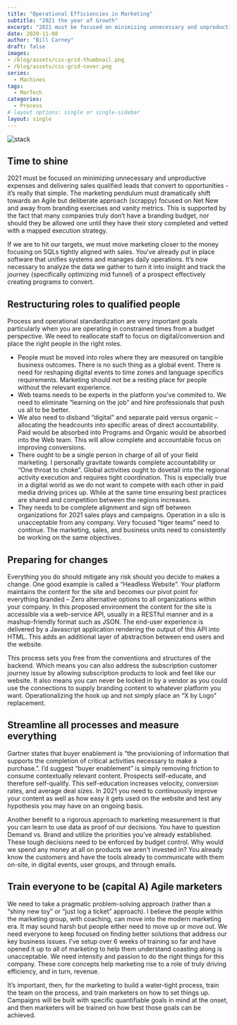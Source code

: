 ```yaml
---
title: "Operational Efficiencies in Marketing"
subtitle: "2021 the year of Growth"
excerpt: "2021 must be focused on minimizing unnecessary and unproductive expenses and delivering sales qualified leads that convert to opportunities - it’s really that simple. The marketing pendulum must dramatically shift towards an Agile but deliberate approach (scrappy) focused on Net New and away from branding exercises and vanity metrics. This is supported by the fact that many companies truly don’t have a branding budget, nor should they be allowed one until they have their story completed and vetted with a mapped execution strategy."
date: 2020-11-08
author: "Bill Carney"
draft: false
images:
- /blog/assets/css-grid-thumbnail.png
- /blog/assets/css-grid-cover.png
series:
  - Machines
tags:
  - MarTech
categories:
  - Process
# layout options: single or single-sidebar
layout: single
---
```


![stack](/blog/assets/css-grid-cover.png)

## Time to shine

2021 must be focused on minimizing unnecessary and unproductive expenses and delivering sales qualified leads that convert to opportunities - it’s really that simple. The marketing pendulum must dramatically shift towards an Agile but deliberate approach (scrappy) focused on Net New and away from branding exercises and vanity metrics. This is supported by the fact that many companies truly don’t have a branding budget, nor should they be allowed one until they have their story completed and vetted with a mapped execution strategy.

If we are to hit our targets, we must move marketing closer to the money focusing on SQLs tightly aligned with sales. You've already put in place software that unifies systems and manages daily operations. It’s now necessary to analyze the data we gather to turn it into insight and track the journey (specifically optimizing mid funnel) of a prospect effectively creating programs to convert.

## Restructuring roles to qualified people

Process and operational standardization are very important goals particularly when you are operating in constrained times from a budget perspective.  We need to reallocate staff to focus on digital/conversion and place the right people in the right roles.  

- People must be moved into roles where they are measured on tangible business outcomes. There is no such thing as a global event. There is need for reshaping digital events to time zones and language specifics requirements. Marketing should not be a resting place for people without the relevant experience.  
- Web teams needs to be experts in the platform you've commited to. We need to eliminate “learning on the job” and hire professionals that push us all to be better. 
- We also need to disband “digital” and separate paid versus organic – allocating the headcounts into specific areas of direct accountability.  Paid would be absorbed into Programs and Organic would be absorbed into the Web team. This will allow complete and accountable focus on improving conversions.
- There ought to be a single person in charge of all of your field marketing.  I personally gravitate towards complete accountability or “One throat to choke”. Global activities ought to dovetail into the regional activity execution and requires tight coordination. This is especially true in a digital world as we do not want to compete with each other in paid media driving prices up. While at the same time ensuring best practices are shared and competition between the regions increases. 
- They needs to be complete alignment and sign off between organizations for 2021 sales plays and campaigns. Operation in a silo is unacceptable from any company. Very focused “tiger teams” need to continue. The marketing, sales, and business units need to consistently be working on the same objectives.


## Preparing for changes
Everything you do should mitigate any risk should you decide to makes a change. One good example is called a “Headless Website”.  Your platform maintains the content for the site and becomes our pivot point for everything branded – Zero alternative options to all organizations within your company. In this proposed environment the content for the site is accessible via a web-service API, usually in a RESTful manner and in a mashup-friendly format such as JSON. The end-user experience is delivered by a Javascript application rendering the output of this API into HTML. This adds an additional layer of abstraction between end users and the website.

This process sets you free from the conventions and structures of the backend. Which means you can also address the subscription customer journey issue by allowing subscription products to look and feel like our website. It also means you can never be locked in by a vendor as you could use the connections to supply branding content to whatever platform you want. Operationalizing the hook up and not simply place an “X by Logo" replacement.

## Streamline all processes and measure everything
Gartner states that buyer enablement is “the provisioning of information that supports the completion of critical activities necessary to make a purchase.”.  I’d suggest “buyer enablement” is simply removing friction to consume contextually relevant content. Prospects self-educate, and therefore self-qualify. This self-education increases velocity, conversion rates, and average deal sizes. In 2021 you need to continuously improve your content as well as how easy it gets used on the website and test any hypothesis you may have on an ongoing basis. 

Another benefit to a rigorous approach to marketing measurement is that you can learn to use data as proof of our decisions. You have to question Demand vs. Brand and utilize the priorities you’ve already established.  These tough decisions need to be enforced by budget control. Why would we spend any money at all on products we aren't invested in? You already know the customers and have the tools already to communicate with them on-site, in digital events, user groups, and through emails.

## Train everyone to be (capital A) Agile marketers
We need to take a pragmatic problem-solving approach (rather than a “shiny new toy” or “just log a ticket” approach).  I believe the people within the marketing group, with coaching, can move into the modern marketing era. It may sound harsh but people either need to move up or move out. We need everyone to keep focused on finding better solutions that address our key business issues. I’ve setup over 6 weeks of training so far and have opened it up to all of marketing to help them understand coasting along is unacceptable. We need intensity and passion to do the right things for this company. These core concepts help marketing rise to a role of truly driving efficiency, and in turn, revenue.

It’s important, then, for the marketing to build a water-tight process, train the team on the process, and train marketers on how to set things up. Campaigns will be built with specific quantifiable goals in mind at the onset, and then marketers will be trained on how best those goals can be achieved. 